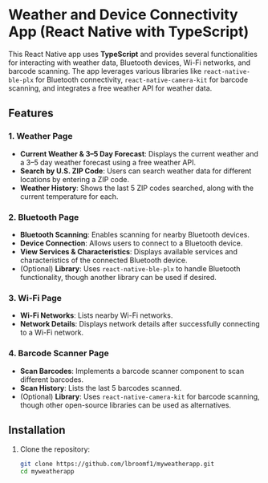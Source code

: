 # Weather and Device Connectivity App (React Native with TypeScript)

This React Native app uses **TypeScript** and provides several functionalities for interacting with weather data, Bluetooth devices, Wi-Fi networks, and barcode scanning. The app leverages various libraries like `react-native-ble-plx` for Bluetooth connectivity, `react-native-camera-kit` for barcode scanning, and integrates a free weather API for weather data.

## Features

### 1. **Weather Page**
   - **Current Weather & 3–5 Day Forecast**: Displays the current weather and a 3–5 day weather forecast using a free weather API.
   - **Search by U.S. ZIP Code**: Users can search weather data for different locations by entering a ZIP code.
   - **Weather History**: Shows the last 5 ZIP codes searched, along with the current temperature for each.

### 2. **Bluetooth Page**
   - **Bluetooth Scanning**: Enables scanning for nearby Bluetooth devices.
   - **Device Connection**: Allows users to connect to a Bluetooth device.
   - **View Services & Characteristics**: Displays available services and characteristics of the connected Bluetooth device.
   - (Optional) **Library**: Uses `react-native-ble-plx` to handle Bluetooth functionality, though another library can be used if desired.

### 3. **Wi-Fi Page**
   - **Wi-Fi Networks**: Lists nearby Wi-Fi networks.
   - **Network Details**: Displays network details after successfully connecting to a Wi-Fi network.

### 4. **Barcode Scanner Page**
   - **Scan Barcodes**: Implements a barcode scanner component to scan different barcodes.
   - **Scan History**: Lists the last 5 barcodes scanned.
   - (Optional) **Library**: Uses `react-native-camera-kit` for barcode scanning, though other open-source libraries can be used as alternatives.

## Installation

1. Clone the repository:
   ```bash
   git clone https://github.com/lbroomf1/myweatherapp.git
   cd myweatherapp
